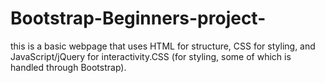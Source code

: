 # Bootstrap-Beginners-project-
this is a basic webpage that uses HTML for structure, CSS for styling, and JavaScript/jQuery for interactivity.CSS (for styling, some of which is handled through Bootstrap).

